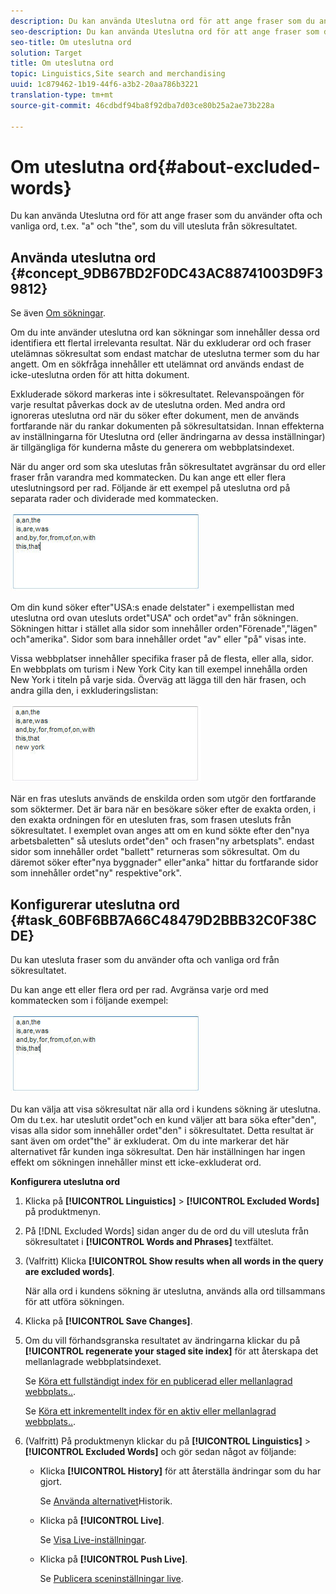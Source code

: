 ```yaml
---
description: Du kan använda Uteslutna ord för att ange fraser som du använder ofta och vanliga ord, t.ex. "a" och "the", som du vill utesluta från sökresultatet.
seo-description: Du kan använda Uteslutna ord för att ange fraser som du använder ofta och vanliga ord, t.ex. "a" och "the", som du vill utesluta från sökresultatet.
seo-title: Om uteslutna ord
solution: Target
title: Om uteslutna ord
topic: Linguistics,Site search and merchandising
uuid: 1c879462-1b19-44f6-a3b2-20aa786b3221
translation-type: tm+mt
source-git-commit: 46cdbdf94ba8f92dba7d03ce80b25a2ae73b228a

---
```



# Om uteslutna ord{#about-excluded-words}

Du kan använda Uteslutna ord för att ange fraser som du använder ofta och vanliga ord, t.ex. &quot;a&quot; och &quot;the&quot;, som du vill utesluta från sökresultatet.

## Använda uteslutna ord {#concept_9DB67BD2F0DC43AC88741003D9F39812}

Se även [Om sökningar](../c-about-settings-menu/c-about-searching-menu.md#concept_207105CF26B1448F8A3D223787C56AB8).

Om du inte använder uteslutna ord kan sökningar som innehåller dessa ord identifiera ett flertal irrelevanta resultat. När du exkluderar ord och fraser utelämnas sökresultat som endast matchar de uteslutna termer som du har angett. Om en sökfråga innehåller ett utelämnat ord används endast de icke-uteslutna orden för att hitta dokument.

Exkluderade sökord markeras inte i sökresultatet. Relevanspoängen för varje resultat påverkas dock av de uteslutna orden. Med andra ord ignoreras uteslutna ord när du söker efter dokument, men de används fortfarande när du rankar dokumenten på sökresultatsidan. Innan effekterna av inställningarna för Uteslutna ord (eller ändringarna av dessa inställningar) är tillgängliga för kunderna måste du generera om webbplatsindexet.

När du anger ord som ska uteslutas från sökresultatet avgränsar du ord eller fraser från varandra med kommatecken. Du kan ange ett eller flera uteslutningsord per rad. Följande är ett exempel på uteslutna ord på separata rader och dividerade med kommatecken.

![](assets/excluded_words_1.jpg)

Om din kund söker efter&quot;USA:s enade delstater&quot; i exempellistan med uteslutna ord ovan utesluts ordet&quot;USA&quot; och ordet&quot;av&quot; från sökningen. Sökningen hittar i stället alla sidor som innehåller orden&quot;Förenade&quot;,&quot;lägen&quot; och&quot;amerika&quot;. Sidor som bara innehåller ordet &quot;av&quot; eller &quot;på&quot; visas inte.

Vissa webbplatser innehåller specifika fraser på de flesta, eller alla, sidor. En webbplats om turism i New York City kan till exempel innehålla orden New York i titeln på varje sida. Överväg att lägga till den här frasen, och andra gilla den, i exkluderingslistan:

![](assets/excluded_words_2.jpg)

När en fras utesluts används de enskilda orden som utgör den fortfarande som söktermer. Det är bara när en besökare söker efter de exakta orden, i den exakta ordningen för en utesluten fras, som frasen utesluts från sökresultatet. I exemplet ovan anges att om en kund sökte efter den&quot;nya arbetsbaletten&quot; så utesluts ordet&quot;den&quot; och frasen&quot;ny arbetsplats&quot;. endast sidor som innehåller ordet &quot;ballett&quot; returneras som sökresultat. Om du däremot söker efter&quot;nya byggnader&quot; eller&quot;anka&quot; hittar du fortfarande sidor som innehåller ordet&quot;ny&quot; respektive&quot;ork&quot;.

## Konfigurerar uteslutna ord {#task_60BF6BB7A66C48479D2BBB32C0F38CDE}

Du kan utesluta fraser som du använder ofta och vanliga ord från sökresultatet.

Du kan ange ett eller flera ord per rad. Avgränsa varje ord med kommatecken som i följande exempel:

![](assets/excluded_words_1.jpg)

Du kan välja att visa sökresultat när alla ord i kundens sökning är uteslutna. Om du t.ex. har uteslutit ordet&quot;och en kund väljer att bara söka efter&quot;den&quot;, visas alla sidor som innehåller ordet&quot;den&quot; i sökresultatet. Detta resultat är sant även om ordet&quot;the&quot; är exkluderat. Om du inte markerar det här alternativet får kunden inga sökresultat. Den här inställningen har ingen effekt om sökningen innehåller minst ett icke-exkluderat ord.

**Konfigurera uteslutna ord**

1. Klicka på **[!UICONTROL Linguistics]** > **[!UICONTROL Excluded Words]** på produktmenyn.
1. På [!DNL Excluded Words] sidan anger du de ord du vill utesluta från sökresultatet i **[!UICONTROL Words and Phrases]** textfältet.
1. (Valfritt) Klicka **[!UICONTROL Show results when all words in the query are excluded words]**.

   När alla ord i kundens sökning är uteslutna, används alla ord tillsammans för att utföra sökningen.
1. Klicka på **[!UICONTROL Save Changes]**.
1. Om du vill förhandsgranska resultatet av ändringarna klickar du på **[!UICONTROL regenerate your staged site index]** för att återskapa det mellanlagrade webbplatsindexet.

   Se [Köra ett fullständigt index för en publicerad eller mellanlagrad webbplats..](../c-about-index-menu/c-about-full-index.md#task_F7FE04D8A1654A7787FCCA31B45EB42D).

   Se [Köra ett inkrementellt index för en aktiv eller mellanlagrad webbplats..](../c-about-index-menu/c-about-incremental-index.md#task_9BFB6157F3884B2FAECB7E0E9CA318CB).
1. (Valfritt) På produktmenyn klickar du på **[!UICONTROL Linguistics]** > **[!UICONTROL Excluded Words]** och gör sedan något av följande:

   * Klicka **[!UICONTROL History]** för att återställa ändringar som du har gjort.

      Se [Använda alternativet](../t-using-the-history-option.md#task_70DD3F87A67242BBBD2CB27156F43002)Historik.

   * Klicka på **[!UICONTROL Live]**.

      Se [Visa Live-inställningar](../c-about-staging.md#task_401A0EBDB5DB4D4CA933CBA7BECDC10F).

   * Klicka på **[!UICONTROL Push Live]**.

      Se [Publicera sceninställningar live](../c-about-staging.md#task_44306783B4C0408AAA58B471DAF2D9A4).

